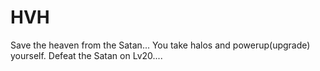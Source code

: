 # HVH
Save the heaven from the Satan... You take halos and powerup(upgrade) yourself. Defeat the Satan on Lv20....
